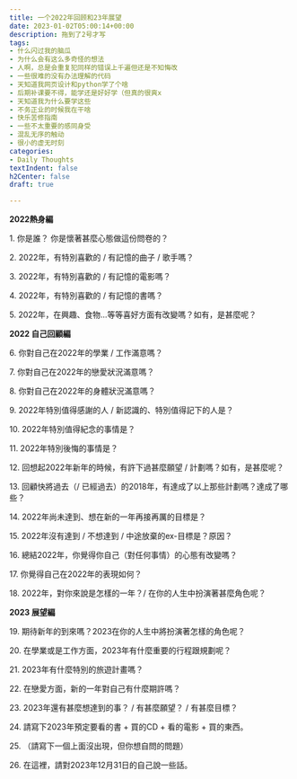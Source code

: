 ```yaml
---
title: 一个2022年回顾和23年展望
date: 2023-01-02T05:00:14+00:00
description: 拖到了2号才写
tags:
- 什么闪过我的脑瓜
- 为什么会有这么多奇怪的想法
- 人啊，总是会重复犯同样的错误上千遍但还是不知悔改
- 一些很难的没有办法理解的代码
- 天知道我网页设计和python学了个啥
- 后期补课要不得，能学还是好好学（但真的很爽x
- 天知道我为什么要学这些
- 不务正业的时候我在干啥
- 快乐苦修指南
- 一些不太重要的感同身受
- 混乱无序的触动
- 很小的虚无时刻
categories:
- Daily Thoughts
textIndent: false
h2Center: false
draft: true

---
```

**2022熱身編**

1\. 你是誰？ 你是懷著甚麼心態做這份問卷的？

2\. 2022年，有特別喜歡的 / 有記憶的曲子 / 歌手嗎？

3\. 2022年，有特別喜歡的 / 有記憶的電影嗎？

4\. 2022年，有特別喜歡的 / 有記憶的書嗎？

5\. 2022年，在興趣、食物…等等喜好方面有改變嗎？如有，是甚麼呢？

**2022 自己回顧編**

6\. 你對自己在2022年的學業 / 工作滿意嗎？

7\. 你對自己在2022年的戀愛狀況滿意嗎？

8\. 你對自己在2022年的身體狀況滿意嗎？

9\. 2022年特別值得感謝的人 / 新認識的、特別值得記下的人是？

10\. 2022年特別值得紀念的事情是？

11\. 2022年特別後悔的事情是？

12\. 回想起2022年新年的時候，有許下過甚麼願望 / 計劃嗎？如有，是甚麼呢？

13\. 回顧快將過去（/ 已經過去）的2018年，有達成了以上那些計劃嗎？達成了哪些？

14\. 2022年尚未達到、想在新的一年再接再厲的目標是？

15\. 2022年沒有達到 / 不想達到 / 中途放棄的ex-目標是？原因？

16\. 總結2022年，你覺得你自己（對任何事情）的心態有改變嗎？

17\. 你覺得自己在2022年的表現如何？

18\. 2022年，對你來說是怎樣的一年？/ 在你的人生中扮演著甚麼角色呢？

**2023 展望編**

19\. 期待新年的到來嗎？2023在你的人生中將扮演著怎樣的角色呢？

20\. 在學業或是工作方面，2023年有什麼重要的行程跟規劃呢？

21\. 2023年有什麼特別的旅遊計畫嗎？

22\. 在戀愛方面，新的一年對自己有什麼期許嗎？

23\. 2023年還有甚麼想達到的事？ / 有甚麼願望？ / 有甚麼目標？

24\. 請寫下2023年預定要看的書 + 買的CD + 看的電影 + 買的東西。

25\. （請寫下一個上面沒出現，但你想自問的問題）

26\. 在這裡，請對2023年12月31日的自己說一些話。